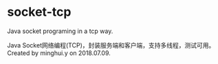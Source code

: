 # socket-tcp
Java socket programing in a tcp way.

Java Socket网络编程(TCP)，封装服务端和客户端，支持多线程，测试可用。
Created by minghui.y on 2018.07.09.

